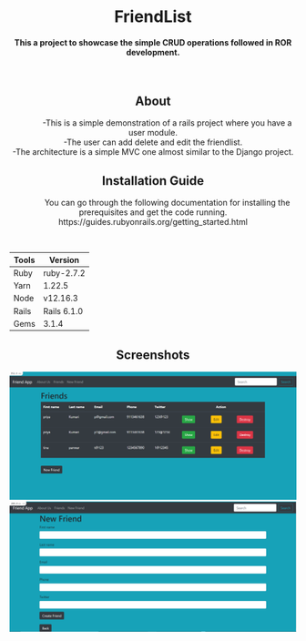 <div align="center">
  <h1>FriendList</h1>
  <h4> This a project to showcase the simple CRUD operations followed in ROR development. </h4>
  <br>
  <h2>About</h2>
  <p style="text-indent:50px">-This is a simple demonstration of a rails project where you have a user module.<br>
    -The user can add delete and edit the friendlist.<br>
    -The architecture is a simple MVC one almost similar to the Django project.<br>
    
  <h2>Installation Guide</h2>  
  <p style="text-indent:50px">You can go through the following documentation for installing the prerequisites and get the code running.<br>
  https://guides.rubyonrails.org/getting_started.html</p><br>

  | Tools  | Version |
  | ------------- | ------------- |
  | Ruby  | ruby-2.7.2  |
  | Yarn  | 1.22.5  |
  | Node  | v12.16.3  |
  | Rails  | Rails 6.1.0  |
  | Gems  | 3.1.4  |
  <h2>Screenshots</h2>
  
  <img src="app/assets/images/Screenshot 2021-05-22 200832.png">
  <img src="app/assets/images/Screenshot 2021-05-22 200007.png">
  
</div>

